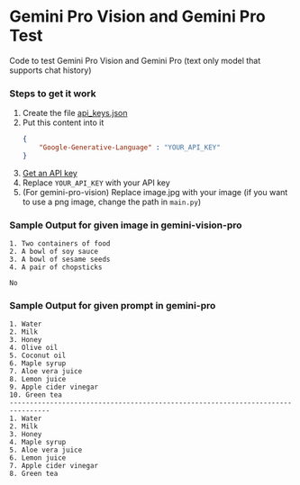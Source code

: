 # Gemini Pro Vision and Gemini Pro Test

Code to test Gemini Pro Vision and Gemini Pro (text only model that supports chat history)

### Steps to get it work

1. Create the file [api_keys.json](./api_keys.json)
1. Put this content into it
    ```json
    {
        "Google-Generative-Language" : "YOUR_API_KEY"
    }
    ```
1. [Get an API key](https://makersuite.google.com/app/apikey)
1. Replace `YOUR_API_KEY` with your API key
1. (For gemini-pro-vision) Replace image.jpg with your image (if you want to use a png image, change the path in `main.py`)

### Sample Output for given image in gemini-vision-pro

```
1. Two containers of food
2. A bowl of soy sauce
3. A bowl of sesame seeds
4. A pair of chopsticks

No
```

### Sample Output for given prompt in gemini-pro

```
1. Water
2. Milk
3. Honey
4. Olive oil
5. Coconut oil
6. Maple syrup
7. Aloe vera juice
8. Lemon juice
9. Apple cider vinegar
10. Green tea
--------------------------------------------------------------------------------
1. Water
2. Milk
3. Honey
4. Maple syrup
5. Aloe vera juice
6. Lemon juice
7. Apple cider vinegar
8. Green tea
```
